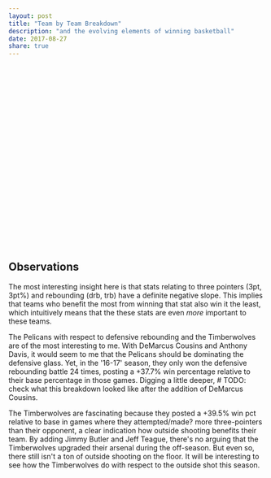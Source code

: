 ```yaml
---
layout: post
title: "Team by Team Breakdown"
description: "and the evolving elements of winning basketball"
date: 2017-08-27
share: true
---
```


<style type="text/css">
    circle.dark {
        fill: #099;
        opacity: 1.0;
    }

    #statToggle ul>li {
        background: #099;
    }

    .container {
        width: 100%;
        margin: auto;
    }


</style>

<div class="toggle" id="statToggle"></div>

<div class="vert toggle" id="teamToggle"></div>
<svg class="graph" height="600" width="850"></svg>

<div class="tooltip" id="statTooltip"></div>

<script>

    var translate = function(left, top) { return "translate(" + left + "," + top + ")"; };

    var data = {{ site.data.team_diff_data | jsonify }};

    console.log(data);

    var EXCLUDE_KEYS = new Set(['win', 'base_win_pct', 'fg', 'fg_pct', 'efg_pct']);

    var svgContainer = d3.select("svg"),
        graphMargins = {top: 25, right: 25, bottom: 25, left: 35};

    var graphWidth = +svgContainer.attr("width") - graphMargins.left - graphMargins.right;
    var graphHeight = +svgContainer.attr("height") - graphMargins.top - graphMargins.bottom;

    var graphContainer = svgContainer.append("g")
        .attr("transform", translate(graphMargins.left, graphMargins.top));

    var pctToHeight = d3.scaleLinear().range([graphHeight, 0]).domain([-0.20, 0.5]);
    var numGamesToWidth = d3.scaleLinear().range([0, graphWidth]).domain([0, 82]);

    var statTooltip = d3.select("#statTooltip").style("opacity", 0);

    var state = {
        keyState: {},
        teamState: {}
    }

    function initState(keysToRender, teams) {
      var activeKeys = new Set(['drb']);
      for (var i = 0; i < keysToRender.length; i++) {
        var key = keysToRender[i];
        if (activeKeys.has(key)) state.keyState[key] = true;
        else state.keyState[key] = false;
      }

     for (var i = 0; i < teams.length; i++) {
        var team = teams[i];
        state.teamState[team] = false;
      }

    }

    function renderPoints(teamName, data) {
        var dotRadius = 2.5;
        graphContainer.selectAll(".dot")
            .data(data)
            .enter()
            .append("circle")
              .attr("r", dotRadius)
              .attr("class", function(d) { return getClass(teamName, d['stat']) })
              .attr("team", teamName)
              .attr("stat", function(d) { return d['stat'] })
              .attr("totalGames", function(d) { return d['total'] })
              .attr("pctDiff", function(d) { return (100 * d['pctDiff']).toFixed(2) })
              .attr("cx", function(d) { return numGamesToWidth(d['total']) })
              .attr("cy", function(d) { return pctToHeight(d['pctDiff'] )})
              .on('mouseover', function() {
                var stat = d3.select(this).attr("stat");
                var team = d3.select(this).attr("team");
                var pctDiff = d3.select(this).attr("pctDiff");
                var totalGames = d3.select(this).attr("totalGames");

                statTooltip.transition().duration(150);
                statTooltip.html(team + "|" + stat + ": (" + totalGames + ", " + pctDiff + "%)")
                       .style("left", (d3.event.pageX) + "px")
                       .style("top", (d3.event.pageY - 24) + "px")
                       .style("opacity", .9);
              })
              .on("mouseout", function(d) {
                statTooltip.transition().duration(50).style("opacity", 0)
              });
    }

    function extractTeams() {

        var teams = [];
        for (var key in data) {
            if (data.hasOwnProperty(key)) {
                var teamName = data[key]['team_name'];
                teams.push(teamName);
            }
        }
        return teams;
    }

    function extractKeys() {

        var keys = [];
        var stats = data[0]['diffs'];

        for (var key in stats) {
            if (EXCLUDE_KEYS.has(key)) continue
            if (stats.hasOwnProperty(key)) {
                keys.push(key)
            }
        }
        return keys;
    }

    function parseData(data) {
        var results = [];

        for (var key in data) {
            if (EXCLUDE_KEYS.has(key)) continue
            if (data.hasOwnProperty(key)) {
                var statMap = {
                    stat: key,
                    pctDiff: data[key]['pct_diff'],
                    total: data[key]['total']
                }
                results.push(statMap);
            }
        }
        return results;
    }

    function renderYAxis() {
        svgContainer.append("g")
                    .attr("transform", translate(graphMargins.left, graphMargins.top))
                    .call(d3.axisLeft(pctToHeight).tickFormat(d3.format(".0%")).ticks(5))
    }

    function renderXAxis() {
        svgContainer.append("g")
                      .attr("transform", translate(graphMargins.left, graphMargins.top + graphHeight))
                      .call(d3.axisBottom(numGamesToWidth).tickFormat(d3.format("d")).ticks(17))
    }

    function hasSelected(filterType) {
        var obj;
        if (filterType == "stat") obj = state.keyState;
        else obj = state.teamState;

        for (var key in obj) {
            if (obj.hasOwnProperty(key)) {
                if (obj[key] == true) return true
            }
        }
        return false;
    }

    var getClass = function(team, stat) {
        var teamState = state.teamState[team];
        var statState = state.keyState[stat];

        if (teamState == false && statState == false) return 'light'
        if (teamState == true && statState == true) return 'dark'

        var statIsSelected = hasSelected("stat");
        var teamIsSelected = hasSelected("team");

        if (teamState) {
            console.log(team, teamState, stat, statState);
            if (statIsSelected) {
                if (statState) return 'dark'
                else return 'light'
            } else return 'dark'
        }

        if (statState) {
            if (teamIsSelected) {
                if (teamState) return 'dark'
                else return 'light'
            } else return 'dark'
        }
    }

    function encodeKey(key) {
      return key.replace('%', '\\%');
    }

    function togglePoints() {
        d3.selectAll("circle").each(function() {
            var elem = d3.select(this);
            var team = elem.attr("team");
            var stat = elem.attr("stat");
            elem.attr("class", getClass(team, stat));
        })
    }

    function setUpStatToggles(stats) {

        d3.select("#statToggle").append("ul")
            .selectAll("li")
            .data(stats)
            .enter()
            .append("li")
            .attr("class", function(d) {
              if (state.keyState[d] == true) return "ON";
              else return "OFF";
            })
            .text(function(d) {return d})
            .on('click', function (d) {
              if (state.keyState[d] == true) {
                d3.select(this).attr("class", "OFF");
                state.keyState[d] = false;
              } else {
                d3.select(this).attr("class", "ON");
                state.keyState[d] = true;
              }
              togglePoints();
            })
    }

    function setUpTeamToggles(teams) {
        d3.select("#teamToggle").append("ul")
            .selectAll("li")
            .data(teams)
            .enter()
            .append("li")
            .attr("class", function(d) {
              if (state.teamState[d] == true) return "ON";
              else return "OFF";
            })
            .text(function(d) {return d})
            .on('click', function (d) {
              if (state.teamState[d] == true) {
                d3.select(this).attr("class", "OFF");
                state.teamState[d] = false;
              } else {
                d3.select(this).attr("class", "ON");
                state.teamState[d] = true;
              }
              togglePoints();
            })

    }

    function draw() {
        for (var key in data) {
            if (data.hasOwnProperty(key)) {
                var teamName = data[key]['team_name'];
                renderPoints(teamName, parseData(data[key]['diffs']));
            }
        }
    }

    var keys = extractKeys();
    var teams = extractTeams();

    initState(keys, teams);
    draw()

    renderYAxis();
    renderXAxis();

    setUpStatToggles(keys);
    setUpTeamToggles(teams);



</script>


## Observations

The most interesting insight here is that stats relating to three pointers (3pt, 3pt%) and rebounding (drb, trb) have a definite negative slope. This implies that teams who benefit the most from winning that stat also win it the least, which intuitively means that the these stats are even <i>more</i> important to these teams.

The Pelicans with respect to defensive rebounding and the Timberwolves are of the most interesting to me. With DeMarcus Cousins and Anthony Davis, it would seem to me that the Pelicans should be dominating the defensive glass. Yet, in the '16-17' season, they only won the defensive rebounding battle 24 times, posting a +37.7% win percentage relative to their base percentage in those games. Digging a little deeper, # TODO: check what this breakdown looked like after the addition of DeMarcus Cousins.

The Timberwolves are fascinating because they posted a +39.5% win pct relative to base in games where they attempted/made? more three-pointers than their opponent, a clear indication how outside shooting benefits their team. By adding Jimmy Butler and Jeff Teague, there's no arguing that the Timberwolves upgraded their arsenal during the off-season. But even so, there still isn't a ton of outside shooting on the floor. It will be interesting to see how the Timberwolves do with respect to the outside shot this season.

